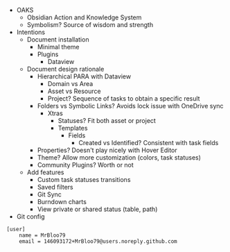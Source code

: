 - OAKS
    - Obsidian Action and Knowledge System
    - Symbolism? Source of wisdom and strength
- Intentions
    - Document installation
        - Minimal theme
        - Plugins
            - Dataview
    - Document design rationale
        - Hierarchical PARA with Dataview
            - Domain vs Area
            - Asset vs Resource
            - Project? Sequence of tasks to obtain a specific result
        - Folders vs Symbolic Links? Avoids lock issue with OneDrive sync
            - Xtras
                - Statuses? Fit both asset or project
                - Templates
                    - Fields
                        - Created vs Identified? Consistent with task fields
        - Properties? Doesn't play nicely with Hover Editor
        - Theme? Allow more customization (colors, task statuses)
        - Community Plugins? Worth or not
    - Add features
        - Custom task statuses transitions
        - Saved filters
        - Git Sync
        - Burndown charts
        - View private or shared status (table, path)
- Git config
```
[user]
	name = MrBloo79
	email = 146093172+MrBloo79@users.noreply.github.com
```

